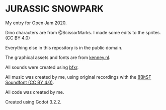 # JURASSIC SNOWPARK
My entry for Open Jam 2020.

Dino characters are from @ScissorMarks. I made some edits to the sprites. (CC BY 4.0)

Everything else in this repository is in the public domain.

The graphical assets and fonts are from [kenney.nl](www.kenney.nl).

All sounds were created using [bfxr](www.bfxr.net).

All music was created by me, using original recordings with the [8BitSF Soundfont (CC BY 4.0)](https://musical-artifacts.com/artifacts/23).

All code was created by me.

Created using Godot 3.2.2.
